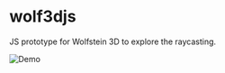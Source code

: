 # wolf3djs

JS prototype for Wolfstein 3D to explore the raycasting.

![Demo](https://gyazo.com/370f37896b660c358a45de52f5ade149)
